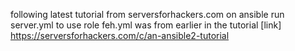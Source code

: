 following latest tutorial from serversforhackers.com on ansible
run server.yml to use role
feh.yml was from earlier in the tutorial
[link] https://serversforhackers.com/c/an-ansible2-tutorial
